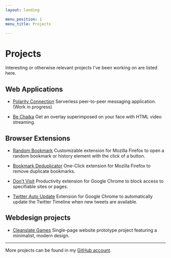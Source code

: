 ```yaml
---
layout: landing

menu_position: 1
menu_title: Projects

---
```



# Projects

Interesting or otherwise relevant projects I've been working on are listed here.

## Web Applications

* <a class="list-header" href="/Secure-Chat/" data-no-turbolink>Polarity Connection</a>
  Serverless peer-to-peer messaging application. <span class="addendum">(Work in progress)</span>

* <a class="list-header" href="/chaika/" data-no-turbolink>Be Chaika</a>
  Get an overlay superimposed on your face with HTML video streaming.

## Browser Extensions

* <a class="list-header" href="https://addons.mozilla.org/de/firefox/addon/random-bookmark" data-no-turbolink>Random Bookmark</a>
  Customizable extension for Mozilla Firefox to open a random bookmark or history element with the click of a button.

* <a class="list-header" href="https://addons.mozilla.org/de/firefox/addon/bookmark-deduplicator" data-no-turbolink>Bookmark Deduplicator</a>
  One-Click extension for Mozilla Firefox to remove duplicate bookmarks.

* <a class="list-header" href="https://chrome.google.com/webstore/detail/dont-visit-block-sites/olccdihofjbikcpbejfgipnighnpabai" data-no-turbolink>Don't Visit</a>
  Productivity extension for Google Chrome to block access to specifiable sites or pages.

* <a class="list-header" href="https://chrome.google.com/webstore/detail/twitter-auto-update/ddbjabcmjjifognjcopebcllgpbdjlbm" data-no-turbolink>Twitter Auto Update</a>
  Extension for Google Chrome to automatically update the Twitter Timeline when new tweets are available.

## Webdesign projects

* <a class="list-header" href="http://cleanslategames.com" data-no-turbolink>Cleanslate Games</a>
  Single-page website prototype project featuring a minimalist, modern design.

---

More projects can be found in my [GitHub account](https://github.com/systemcluster).
